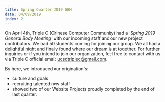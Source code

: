 ```yaml
---
title: Spring Quarter 2019 GBM
date: 04/09/2019
index: 2
---
```


On April 4th, Triple C (Chinese Computer Community) had a *'Spring 2019 General Body Meeting'* with our incoming staff and our new project contributors. We had 50 students coming for joining our group.  We all had a delightful night and finally found where our dream is at together. For further inquiries or if you intend to join our organization, feel free to contact with us via Triple C official email: ucsdtriplec@gmail.com.

By here, we introduced our origination's:
- culture and goals
- recruiting talented new staff
- showed two of our Website Projects proudly completed by the end of last quarter.



